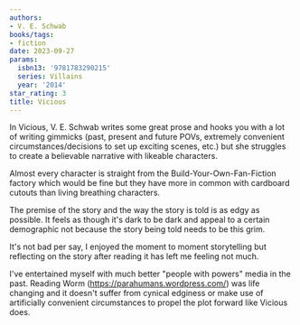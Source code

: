 ```yaml
---
authors:
- V. E. Schwab
books/tags:
- fiction
date: 2023-09-27
params:
  isbn13: '9781783290215'
  series: Villains
  year: '2014'
star_rating: 3
title: Vicious
---
```


In Vicious, V. E. Schwab writes some great prose and hooks you with a lot of writing gimmicks (past, present and future POVs, extremely convenient circumstances/decisions to set up exciting scenes, etc.) but she struggles to create a believable narrative with likeable characters.

<!--more-->

Almost every character is straight from the Build-Your-Own-Fan-Fiction factory which would be fine but they have more in common with cardboard cutouts than living breathing characters.

The premise of the story and the way the story is told is as edgy as possible. It feels as though it's dark to be dark and appeal to a certain demographic not because the story being told needs to be this grim.

It's not bad per say, I enjoyed the moment to moment storytelling but reflecting on the story after reading it has left me feeling not much.

I've entertained myself with much better "people with powers" media in the past. Reading Worm (https://parahumans.wordpress.com/) was life changing and it doesn't suffer from cynical edginess or make use of artificially convenient circumstances to propel the plot forward like Vicious does.